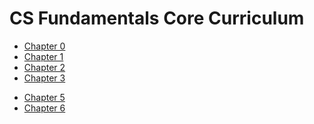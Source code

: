 # CS Fundamentals Core Curriculum

* [Chapter 0](0)
* [Chapter 1](1)
* [Chapter 2](2)
* [Chapter 3](3)
<!---
* [Chapter 4](4)
--->

* [Chapter 5](5)
* [Chapter 6](6)

<!---
* [Chapter 7](7)
* [Chapter 8](8)

--->
<!---
# Project Modules

* [Understanding Technology](understanding_technology)
* [Data Science](data_science)
* [Impact of Computing](impact_of_computing)

--->

